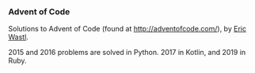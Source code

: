 ### Advent of Code

Solutions to Advent of Code (found at http://adventofcode.com/), by [Eric Wastl](https://github.com/topaz). 

2015 and 2016 problems are solved in Python. 2017 in Kotlin, and 2019 in Ruby.
